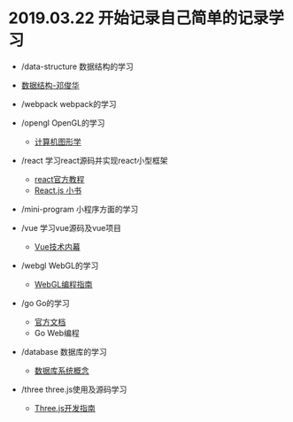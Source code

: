 # 2019.03.22 开始记录自己简单的记录学习


- /data-structure 数据结构的学习
 - [数据结构-邓俊华](https://courses.edx.org/courses/course-v1:TsinghuaX+30240184.1x+3T2017/course/)

- /webpack webpack的学习

- /opengl OpenGL的学习
  - [计算机图形学](https://item.jd.com/11591287.html)
- /react 学习react源码并实现react小型框架
  - [react官方教程](https://react.docschina.org/tutorial/tutorial.html)
  - [React.js 小书](http://huziketang.mangojuice.top/books/react/lesson35)
  
- /mini-program 小程序方面的学习
- /vue 学习vue源码及vue项目
  - [Vue技术内幕](http://hcysun.me/vue-design/art)
- /webgl WebGL的学习
  - [WebGL编程指南](https://book.douban.com/subject/25909351/)


- /go Go的学习
  - [官方文档](https://tour.golang.org/)
  - Go Web编程

- /database 数据库的学习
  - [数据库系统概念](https://book.douban.com/subject/10548379/)

- /three three.js使用及源码学习
  - [Three.js开发指南](https://book.douban.com/subject/26349497/)
